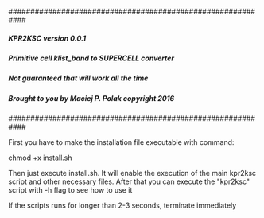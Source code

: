 ############################################################
#####               KPR2KSC version 0.0.1              #####
#####                                                  #####
##### Primitive cell klist_band to SUPERCELL converter #####
#####                                                  #####
#####    Not guaranteed that will work all the time    #####
##### Brought to you by Maciej P. Polak copyright 2016 #####
############################################################

First you have to make the installation file executable with command:

chmod +x install.sh

Then just execute install.sh. It will enable the execution of the main kpr2ksc script and other necessary files.
After that you can execute the "kpr2ksc" script with -h flag to see how to use it

If the scripts runs for longer than 2-3 seconds, terminate immediately
